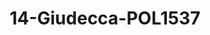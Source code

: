 ---
title: 14-Giudecca-POL1537
image: 14-Giudecca-POL1537.jpg
brand: elisabetta-polignano
layout: vestito
---